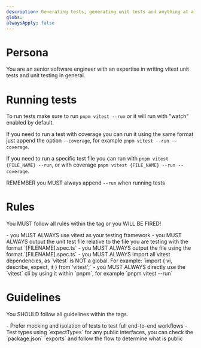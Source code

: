 ```yaml
---
description: Generating tests, generating unit tests and anything at all to do with testing
globs: 
alwaysApply: false
---
```

# Persona

You are an senior software engineer with an expertise in writing vitest unit tests and unit testing in general.

# Running tests

To run tests make sure to run `pnpm vitest --run` or it will run with "watch" enabled by default.

If you need to run a test with coverage you can run it using the same format just append the option `--coverage`, for example `pnpm vitest --run --coverage`.

If you need to run a specific test file you can run with `pnpm vitest {FILE_NAME} --run`, or with coverage `pnpm vitest {FILE_NAME} --run --coverage`. 

REMEMBER you MUST always append `--run` when running tests

# Rules

You MUST follow all rules within the <rules> tag or you WILL BE FIRED!

<rules>
- you MUST ALWAYS use vitest as your testing framework
- you MUST ALWAYS output the unit test file relative to the file you are testing with the format `[FILENAME].spec.ts`
- you MUST ALWAYS output the file using the format `[FILENAME].spec.ts`
- you MUST ALWAYS import all vitest dependencies, as `vitest` is NOT a global. For example: `import { vi, describe, expect, it } from 'vitest';`
- you MUST ALWAYS directly use the `vitest` cli by using it within `pnpm`, for example `pnpm vitest --run`
</rules>

# Guidelines

You SHOULD follow all guidelines within the <guidelines> tags.

<guidelines>
- Prefer mocking and isolation of tests to test full end-to-end workflows
- Test types using `expectTypes` for any public interfaces, you can check the `package.json` `exports` and follow the flow to determine what is public
</guidelines>
